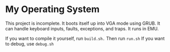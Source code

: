 # My Operating System

This project is incomplete. It boots itself up into VGA mode using GRUB. It can handle keyboard inputs, faults, exceptions, and traps. It runs in EMU. 

If you want to compile it yourself, run `build.sh.`
Then run `run.sh`
If you want to debug, use `debug.sh`

